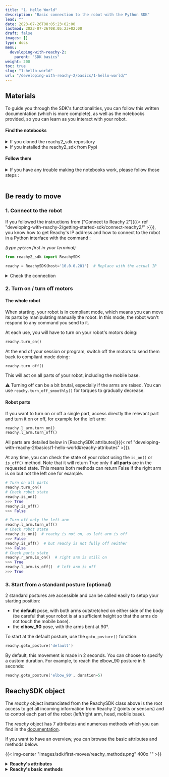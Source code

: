```yaml
---
title: "1. Hello World"
description: "Basic connection to the robot with the Python SDK"
lead: ""
date: 2023-07-26T08:05:23+02:00
lastmod: 2023-07-26T08:05:23+02:00
draft: false
images: []
type: docs
menu:
  developing-with-reachy-2:
    parent: "SDK basics"
weight: 200
toc: true
slug: "1-hello-world"
url: "/developing-with-reachy-2/basics/1-hello-world/"
---
```


## Materials

To guide you through the SDK's functionalities, you can follow this written documentation (which is more complete), as well as the notebooks provided, so you can learn as you interact with your robot. 

####  Find the notebooks
<details>
<summary> If you cloned the reachy2_sdk repository </summary>

You can find the example notebooks in reachy2_sdk/src/examples. 
</details>

<details>
<summary>If you installed the reachy2_sdk from Pypi</summary> 
You haven't installed the examples on your computer. You can clone the folder in the directory that you want, by copying and pasting the instructions below into a terminal, in the desired folder. This will add an <i>examples_sdk</i> folder where you can find all the notebooks! 
<br>
<br>




  ```python
  git clone --no-checkout https://github.com/pollen-robotics/reachy2-sdk.git examples_sdk
  cd examples_sdk
  git sparse-checkout init --cone
  git sparse-checkout set src/examples
  git checkout develop
  mv src/examples/* .
  rm -rf src/
  ```

</details>

#### Follow them

<details>
<summary>
If you have any trouble making the notebooks work, please follow those steps : </summary>

1. In a terminal, go to the folder containing the notebooks 
	(if the repo has been cloned: *reachy2_sdk/src/examples*, if downloaded: *examples_sdk*) : 
   > ```cd path/to/folder```

2. Open your code editor by writing the command 

    > ```code .```

3. When you execute the first cell on your code editor, it may ask you if you want to install the jupyter and python extensions : click on “yes”.

4. Then it will ask you to choose the kernel : choose a python environment then select your virtual environment. 

    {{< img-center "images/sdk/first-moves/python_env.png" 600x "python env" >}}
    {{< img-center "images/sdk/first-moves/reachy_env.png" 600x "reachy env" >}}

5. A windows security popup can appear, click on “Allow” 
    {{< img-center "images/sdk/first-moves/firewall.png" 300x "firewall" >}}

6. Install the ipykernel package to make the notebooks run :
    {{< img-center "images/sdk/first-moves/pykernel.png" 600x "pykernel" >}}

You are now ready !

</details>

<br>

## Be ready to move

### 1. Connect to the robot

If you followed the instructions from ["Connect to Reachy 2"]({{< ref "developing-with-reachy-2/getting-started-sdk/connect-reachy2/" >}}), you know how to get Reachy's IP address and how to connect to the robot in a Python interface with the command  : 

*(type `python` first in your terminal)*

``` python
from reachy2_sdk import ReachySDK

reachy = ReachySDK(host='10.0.0.201')  # Replace with the actual IP
```

<details>
<summary>Check the connection </summary>

You can check the connection with your robot with:
```python
reachy.is_connected()
>>> True
```

If the connection has been lost, and the problem has been resolved, you can reconnect to the robot with the `connect()` method:
```python
reachy.connect()
```

</details>


### 2. Turn on / turn off motors


#### The whole robot

When starting, your robot is in compliant mode, which means you can move its parts by manipulating manually the robot. In this mode, the robot won't respond to any command you send to it.

At each use, you will have to turn on your robot's motors doing:
```python
reachy.turn_on()
```

At the end of your session or program, switch off the motors to send them back to compliant mode doing: 
```python
reachy.turn_off()
```

This will act on all parts of your robot, including the mobile base.  

:warning: Turning off can be a bit brutal, especially if the arms are raised. You can use `reachy.turn_off_smoothly()` for torques to gradually decrease. 

#### Robot parts

If you want to turn on or off a single part, access directly the relevant part and turn it on or off, for example for the left arm:

```python
reachy.l_arm.turn_on()
reachy.l_arm.turn_off()
```

All parts are detailed below in [ReachySDK attributes]({{< ref "developing-with-reachy-2/basics/1-hello-world#reachy-attributes" >}}).

At any time, you can check the state of your robot using the `is_on()` or `is_off()` method. Note that it will return True only if **all parts** are in the requested state. This means both methods can return False if the right arm is on but not the left one for example.

```python
# Turn on all parts
reachy.turn_on()
# Check robot state
reachy.is_on()
>>> True
reachy.is_off()
>>> False

# Turn off only the left arm
reachy.l_arm.turn_off()
# Check robot state
reachy.is_on()  # reachy is not on, as left arm is off
>>> False
reachy.is_off()  # but reachy is not fully off neither
>>> False
# Check parts state
reachy.r_arm.is_on()  # right arm is still on
>>> True
reachy.l_arm.is_off()  # left arm is off
>>> True
```

### 3. Start from a standard posture (optional)

2 standard postures are accessible and can be called easily to setup your starting position:
- the **default** pose, with both arms outstretched on either side of the body (be careful that your robot is at a sufficient height so that the arms do not touch the mobile base).
- the **elbow_90** pose, with the arms bent at 90°.

To start at the default posture, use the `goto_posture()` function:
```python
reachy.goto_posture('default')
```

By default, this movement is made in 2 seconds. You can choose to specify a custom duration. For example, to reach the elbow_90 posture in 5 seconds:
```python
reachy.goto_posture('elbow_90', duration=5)
```


## ReachySDK object

The *reachy* object instanciated from the ReachySDK class above is the root access to get all incoming information from Reachy 2 (joints or sensors) and to control each part of the robot (left/right arm, head, mobile base).  

The *reachy* object has 7 attributes and numerous methods which you can find in the [documentation](https://pollen-robotics.github.io/reachy2-sdk/reachy2_sdk/reachy_sdk.html). 

If you want to have an overview, you can browse the basic attributes and methods below. 

{{< img-center "images/sdk/first-moves/reachy_methods.png" 400x "" >}}

<details id="reachy-attributes">
<summary><b>Reachy's attributes </b></summary>

The *reachy* detailed attributes give access to info, parts and sensors of the robot.

#### List of attributes

[reachy.info]({{< ref "developing-with-reachy-2/basics/1-hello-world#reachyinfo" >}})  
[reachy.mobile_base]({{< ref "developing-with-reachy-2/basics/1-hello-world#reachymobile_base" >}})  
[reachy.joints]({{< ref "developing-with-reachy-2/basics/1-hello-world#reachyjoints" >}})  
[reachy.head]({{< ref "developing-with-reachy-2/basics/1-hello-world#reachyhead" >}}) 
[reachy.l_arm]({{< ref "developing-with-reachy-2/basics/1-hello-world#reachyl_arm" >}})  
[reachy.r_arm]({{< ref "developing-with-reachy-2/basics/1-hello-world#reachyr_arm" >}}) 
[reachy.cameras]({{< ref "developing-with-reachy-2/basics/1-hello-world#reachycameras" >}})  
 
#### reachy.info

[Info object](https://pollen-robotics.github.io/reachy2-sdk/reachy2_sdk/config/reachy_info.html) containing Reachy's informations

```python
reachy.info
>>> <ReachyInfo mode="FAKE" 
	robot_serial_number="reachy2-pvt01" 
	hardware_version="" 
	core_software_version="1.7.3.18" 
	battery_voltage=30.0 >
 ```

#### reachy.mobile_base

[Mobile_base object](https://pollen-robotics.github.io/reachy2-sdk/reachy2_sdk/reachy_sdk.html#ReachySDK.mobile_base) containing the informations about the mobile base. 


#### reachy.joints

[Joint object](https://pollen-robotics.github.io/reachy2-sdk/reachy2_sdk/reachy_sdk.html#ReachySDK.joints) containing every joint of the robot, from its arms to its head. This is useful when you want to get information, like the position, from all joints at once.

```python
reachy.joints
>>> {'r_arm.shoulder.pitch': <OrbitaJoint axis_type="pitch" present_position=0.0 goal_position=0.0 >,
	'r_arm.shoulder.roll': <OrbitaJoint axis_type="roll" present_position=0.0 goal_position=0.0 >,
	'r_arm.elbow.yaw': <OrbitaJoint axis_type="yaw" present_position=0.0 goal_position=0.0 >,
	'r_arm.elbow.pitch': <OrbitaJoint axis_type="pitch" present_position=0.0 goal_position=0.0 >,
	'r_arm.wrist.roll': <OrbitaJoint axis_type="roll" present_position=0.0 goal_position=0.0 >,
	'r_arm.wrist.pitch': <OrbitaJoint axis_type="pitch" present_position=-0.0 goal_position=-0.0 >,
	'r_arm.wrist.yaw': <OrbitaJoint axis_type="yaw" present_position=-0.0 goal_position=-0.0 >,
	'l_arm.shoulder.pitch': <OrbitaJoint axis_type="pitch" present_position=0.0 goal_position=0.0 >,
	'l_arm.shoulder.roll': <OrbitaJoint axis_type="roll" present_position=0.0 goal_position=0.0 >,
	'l_arm.elbow.yaw': <OrbitaJoint axis_type="yaw" present_position=0.0 goal_position=0.0 >,
	'l_arm.elbow.pitch': <OrbitaJoint axis_type="pitch" present_position=0.0 goal_position=0.0 >,
	'l_arm.wrist.roll': <OrbitaJoint axis_type="roll" present_position=0.0 goal_position=0.0 >,
	'l_arm.wrist.pitch': <OrbitaJoint axis_type="pitch" present_position=-0.0 goal_position=-0.0 >,
	'l_arm.wrist.yaw': <OrbitaJoint axis_type="yaw" present_position=-0.0 goal_position=-0.0 >,
	'head.neck.roll': <OrbitaJoint axis_type="roll" present_position=0.0 goal_position=0.0 >,
	'head.neck.pitch': <OrbitaJoint axis_type="pitch" present_position=-0.0 goal_position=-0.0 >,
	'head.neck.yaw': <OrbitaJoint axis_type="yaw" present_position=-0.0 goal_position=-0.0 >}

```

#### reachy.head

[Head object](https://pollen-robotics.github.io/reachy2-sdk/reachy2_sdk/reachy_sdk.html#ReachySDK.head) containing the three joints composing the Orbita actuator along with methods for its kinematics or to control it.

```python
reachy.head
>>> <Head on=False actuators=
	neck: <Orbita3d on=False joints=
	<OrbitaJoint axis_type="roll" present_position=0.0 goal_position=0.0 >
	<OrbitaJoint axis_type="pitch" present_position=-0.0 goal_position=-0.0 >
	<OrbitaJoint axis_type="yaw" present_position=-0.0 goal_position=-0.0 >

>>
```

#### reachy.l_arm

[Arm object](https://pollen-robotics.github.io/reachy2-sdk/reachy2_sdk/reachy_sdk.html#ReachySDK.l_arm) containing every joint in the left arm along with its kinematics methods.

```python
reachy.l_arm
>>> <Arm on=False actuators=
	shoulder: <Orbita2d on=False joints=
	<OrbitaJoint axis_type="pitch" present_position=0.0 goal_position=0.0 >
	<OrbitaJoint axis_type="roll" present_position=0.0 goal_position=0.0 >
>
	elbow: <Orbita2d on=False joints=
	<OrbitaJoint axis_type="yaw" present_position=0.0 goal_position=0.0 >
	<OrbitaJoint axis_type="pitch" present_position=0.0 goal_position=0.0 >
>
	wrist: <Orbita3d on=False joints=
	<OrbitaJoint axis_type="roll" present_position=0.0 goal_position=0.0 >
	<OrbitaJoint axis_type="pitch" present_position=-0.0 goal_position=-0.0 >
	<OrbitaJoint axis_type="yaw" present_position=-0.0 goal_position=-0.0 >
>
>

```


#### reachy.r_arm

[Arm object](https://pollen-robotics.github.io/reachy2-sdk/reachy2_sdk/reachy_sdk.html#ReachySDK.r_arm) containing every joint in the right arm along with its kinematics methods.

```python
reachy.r_arm
>>> <Arm on=False actuators=
	shoulder: <Orbita2d on=False joints=
	<OrbitaJoint axis_type="pitch" present_position=0.0 goal_position=0.0 >
	<OrbitaJoint axis_type="roll" present_position=0.0 goal_position=0.0 >
>
	elbow: <Orbita2d on=False joints=
	<OrbitaJoint axis_type="yaw" present_position=0.0 goal_position=0.0 >
	<OrbitaJoint axis_type="pitch" present_position=0.0 goal_position=0.0 >
>
	wrist: <Orbita3d on=False joints=
	<OrbitaJoint axis_type="roll" present_position=0.0 goal_position=0.0 >
	<OrbitaJoint axis_type="pitch" present_position=-0.0 goal_position=-0.0 >
	<OrbitaJoint axis_type="yaw" present_position=-0.0 goal_position=-0.0 >
>
>

```

#### reachy.cameras

[Camera object](https://pollen-robotics.github.io/reachy2-sdk/reachy2_sdk/reachy_sdk.html#ReachySDK.cameras) containing both cameras of Reachy (teleop and depth one).

```python
reachy.cameras
>>> <CameraManager intialized_cameras=
	
>

```

</details>

<details>
<summary><b>Reachy's basic methods</b></summary>

The *reachy* object has several methods, 8 of them being basic methods useful to start using the robot. The other methods are related to robot movements, and will be detailed in a more advanced section.

#### List of basic methods

- [reachy.connect()](#reachyconnect)
- [reachy.disconnect()](#reachydisconnect)
- [reachy.is_connected()](#reachyis_connected)
- [reachy.turn_on()](#reachyturn_on)
- [reachy.turn_off()](#reachyturn_off)
- [reachy.turn_off_smoothly()](#reachyturn_off_smoothly)
- [reachy.is_on()](#reachyis_on)
- [reachy.is_off()](#reachyis_off)
- [reachy.goto_posture()](#reachygoto_posture)

#### reachy.connect()
Method to establish a connection with the robot.

```python
reachy.connect()
```
#### reachy.disconnect()
Method to disconnect from the robot.

```python
reachy.disconnect()
```
#### reachy.is_connected()
Method to check if the robot is connected.

```python
reachy.is_connected()
```
#### reachy.turn_on()
Method to turn on the whole robot. Turning on the robot means putting all the parts of the robot in stiff mode, including the mobile base if there is one. See next section for more information on what the stiff mode is for a motor.

```python
reachy.turn_on()
```
#### reachy.turn_off()
Method to turn off the whole robot. Turning off the robot means putting all parts of the robot in compliant mode, including the mobile base if there is one. See next section for more information on what the compliant mode is for a motor.

```python
reachy.turn_off()
```
#### reachy.turn_off_smoothly()
Method to turn off the robot in a smooth way : the torques gradually decrease and the robot passes through an intermediate position to avoid brutal colliding with its vertical bars or with obstacles as tables. 

```python
reachy.turn_off_smoothly()
```
#### reachy.is_on()
Method to check if the robot is turned on.

```python
reachy.is_on()
```
#### reachy.is_off()
Method to check if the robot is turned off.

```python
reachy.is_off()
```
#### reachy.goto_posture()
Method to make the robot go to a specific posture ("default" or "elbow_90")

```python
reachy.goto_posture()
```

</details>